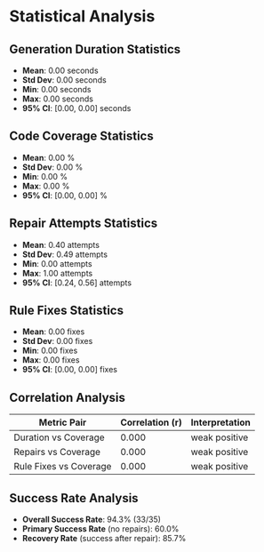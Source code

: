 # Statistical Analysis

## Generation Duration Statistics

- **Mean**: 0.00 seconds
- **Std Dev**: 0.00 seconds
- **Min**: 0.00 seconds
- **Max**: 0.00 seconds
- **95% CI**: [0.00, 0.00] seconds

## Code Coverage Statistics

- **Mean**: 0.00 %
- **Std Dev**: 0.00 %
- **Min**: 0.00 %
- **Max**: 0.00 %
- **95% CI**: [0.00, 0.00] %

## Repair Attempts Statistics

- **Mean**: 0.40 attempts
- **Std Dev**: 0.49 attempts
- **Min**: 0.00 attempts
- **Max**: 1.00 attempts
- **95% CI**: [0.24, 0.56] attempts

## Rule Fixes Statistics

- **Mean**: 0.00 fixes
- **Std Dev**: 0.00 fixes
- **Min**: 0.00 fixes
- **Max**: 0.00 fixes
- **95% CI**: [0.00, 0.00] fixes

## Correlation Analysis

| Metric Pair | Correlation (r) | Interpretation |
|-------------|-----------------|----------------|
| Duration vs Coverage | 0.000 | weak positive |
| Repairs vs Coverage | 0.000 | weak positive |
| Rule Fixes vs Coverage | 0.000 | weak positive |

## Success Rate Analysis

- **Overall Success Rate**: 94.3% (33/35)
- **Primary Success Rate** (no repairs): 60.0%
- **Recovery Rate** (success after repair): 85.7%
